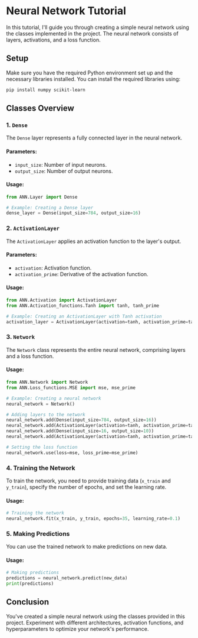 # Neural Network Tutorial

In this tutorial, I'll guide you through creating a simple neural network using the classes implemented in the project. The neural network consists of layers, activations, and a loss function.

## Setup

Make sure you have the required Python environment set up and the necessary libraries installed. You can install the required libraries using:

```bash
pip install numpy scikit-learn
```

## Classes Overview

### 1. `Dense`

The `Dense` layer represents a fully connected layer in the neural network.

#### Parameters:

- `input_size`: Number of input neurons.
- `output_size`: Number of output neurons.

#### Usage:

```python
from ANN.Layer import Dense

# Example: Creating a Dense layer
dense_layer = Dense(input_size=784, output_size=16)
```

### 2. `ActivationLayer`

The `ActivationLayer` applies an activation function to the layer's output.

#### Parameters:

- `activation`: Activation function.
- `activation_prime`: Derivative of the activation function.

#### Usage:

```python
from ANN.Activation import ActivationLayer
from ANN.Activation_functions.Tanh import tanh, tanh_prime

# Example: Creating an ActivationLayer with Tanh activation
activation_layer = ActivationLayer(activation=tanh, activation_prime=tanh_prime)
```

### 3. `Network`

The `Network` class represents the entire neural network, comprising layers and a loss function.

#### Usage:

```python
from ANN.Network import Network
from ANN.Loss_functions.MSE import mse, mse_prime

# Example: Creating a neural network
neural_network = Network()

# Adding layers to the network
neural_network.add(Dense(input_size=784, output_size=16))
neural_network.add(ActivationLayer(activation=tanh, activation_prime=tanh_prime))
neural_network.add(Dense(input_size=16, output_size=10))
neural_network.add(ActivationLayer(activation=tanh, activation_prime=tanh_prime))

# Setting the loss function
neural_network.use(loss=mse, loss_prime=mse_prime)
```

### 4. Training the Network

To train the network, you need to provide training data (`x_train` and `y_train`), specify the number of epochs, and set the learning rate.

#### Usage:

```python
# Training the network
neural_network.fit(x_train, y_train, epochs=35, learning_rate=0.1)
```

### 5. Making Predictions

You can use the trained network to make predictions on new data.

#### Usage:

```python
# Making predictions
predictions = neural_network.predict(new_data)
print(predictions)
```

## Conclusion

You've created a simple neural network using the classes provided in this project. Experiment with different architectures, activation functions, and hyperparameters to optimize your network's performance.
